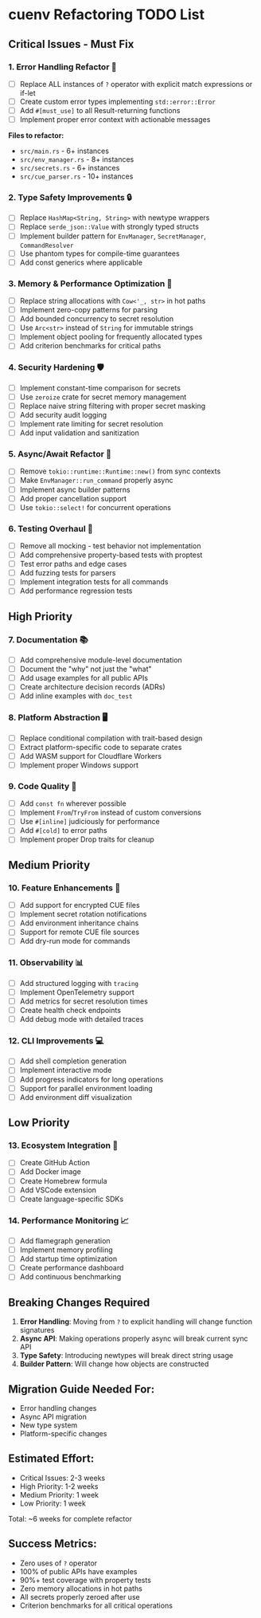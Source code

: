# cuenv Refactoring TODO List

## Critical Issues - Must Fix

### 1. Error Handling Refactor 🚨
- [ ] Replace ALL instances of `?` operator with explicit match expressions or if-let
- [ ] Create custom error types implementing `std::error::Error`
- [ ] Add `#[must_use]` to all Result-returning functions
- [ ] Implement proper error context with actionable messages

**Files to refactor:**
- `src/main.rs` - 6+ instances
- `src/env_manager.rs` - 8+ instances  
- `src/secrets.rs` - 6+ instances
- `src/cue_parser.rs` - 10+ instances

### 2. Type Safety Improvements 🔒
- [ ] Replace `HashMap<String, String>` with newtype wrappers
- [ ] Replace `serde_json::Value` with strongly typed structs
- [ ] Implement builder pattern for `EnvManager`, `SecretManager`, `CommandResolver`
- [ ] Use phantom types for compile-time guarantees
- [ ] Add const generics where applicable

### 3. Memory & Performance Optimization 🚀
- [ ] Replace string allocations with `Cow<'_, str>` in hot paths
- [ ] Implement zero-copy patterns for parsing
- [ ] Add bounded concurrency to secret resolution
- [ ] Use `Arc<str>` instead of `String` for immutable strings
- [ ] Implement object pooling for frequently allocated types
- [ ] Add criterion benchmarks for critical paths

### 4. Security Hardening 🛡️
- [ ] Implement constant-time comparison for secrets
- [ ] Use `zeroize` crate for secret memory management
- [ ] Replace naive string filtering with proper secret masking
- [ ] Add security audit logging
- [ ] Implement rate limiting for secret resolution
- [ ] Add input validation and sanitization

### 5. Async/Await Refactor 🔄
- [ ] Remove `tokio::runtime::Runtime::new()` from sync contexts
- [ ] Make `EnvManager::run_command` properly async
- [ ] Implement async builder patterns
- [ ] Add proper cancellation support
- [ ] Use `tokio::select!` for concurrent operations

### 6. Testing Overhaul 🧪
- [ ] Remove all mocking - test behavior not implementation
- [ ] Add comprehensive property-based tests with proptest
- [ ] Test error paths and edge cases
- [ ] Add fuzzing tests for parsers
- [ ] Implement integration tests for all commands
- [ ] Add performance regression tests

## High Priority

### 7. Documentation 📚
- [ ] Add comprehensive module-level documentation
- [ ] Document the "why" not just the "what"
- [ ] Add usage examples for all public APIs
- [ ] Create architecture decision records (ADRs)
- [ ] Add inline examples with `doc_test`

### 8. Platform Abstraction 🖥️
- [ ] Replace conditional compilation with trait-based design
- [ ] Extract platform-specific code to separate crates
- [ ] Add WASM support for Cloudflare Workers
- [ ] Implement proper Windows support

### 9. Code Quality 🎯
- [ ] Add `const fn` wherever possible
- [ ] Implement `From`/`TryFrom` instead of custom conversions
- [ ] Use `#[inline]` judiciously for performance
- [ ] Add `#[cold]` to error paths
- [ ] Implement proper Drop traits for cleanup

## Medium Priority

### 10. Feature Enhancements 🌟
- [ ] Add support for encrypted CUE files
- [ ] Implement secret rotation notifications
- [ ] Add environment inheritance chains
- [ ] Support for remote CUE file sources
- [ ] Add dry-run mode for commands

### 11. Observability 📊
- [ ] Add structured logging with `tracing`
- [ ] Implement OpenTelemetry support
- [ ] Add metrics for secret resolution times
- [ ] Create health check endpoints
- [ ] Add debug mode with detailed traces

### 12. CLI Improvements 💻
- [ ] Add shell completion generation
- [ ] Implement interactive mode
- [ ] Add progress indicators for long operations
- [ ] Support for parallel environment loading
- [ ] Add environment diff visualization

## Low Priority

### 13. Ecosystem Integration 🔗
- [ ] Create GitHub Action
- [ ] Add Docker image
- [ ] Create Homebrew formula
- [ ] Add VSCode extension
- [ ] Create language-specific SDKs

### 14. Performance Monitoring 📈
- [ ] Add flamegraph generation
- [ ] Implement memory profiling
- [ ] Add startup time optimization
- [ ] Create performance dashboard
- [ ] Add continuous benchmarking

## Breaking Changes Required

1. **Error Handling**: Moving from `?` to explicit handling will change function signatures
2. **Async API**: Making operations properly async will break current sync API
3. **Type Safety**: Introducing newtypes will break direct string usage
4. **Builder Pattern**: Will change how objects are constructed

## Migration Guide Needed For:
- Error handling changes
- Async API migration
- New type system
- Platform-specific changes

## Estimated Effort:
- Critical Issues: 2-3 weeks
- High Priority: 1-2 weeks  
- Medium Priority: 1 week
- Low Priority: 1 week

Total: ~6 weeks for complete refactor

## Success Metrics:
- Zero uses of `?` operator
- 100% of public APIs have examples
- 90%+ test coverage with property tests
- Zero memory allocations in hot paths
- All secrets properly zeroed after use
- Criterion benchmarks for all critical operations